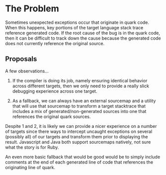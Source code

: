 The Problem
===========

Sometimes unexpected exceptions occur that originate in quark
code. When this happens, key portions of the target language stack
trace reference generated code. If the root cause of the bug is in the
quark code, then it can be difficult to track down the cause because
the generated code does not currently reference the original source.

Proposals
---------

A few observations...

1. If the compiler is doing its job, namely ensuring identical
   behavior across different targets, then we only need to provide a
   really slick debugging experience across one target.

2. As a fallback, we can always have an external sourcemap and a
   utility that will use that sourcemap to transform a target
   stacktrace that includes a mix of generated/non-generated sources
   into one that references the original quark sources.

Despite 1 and 2, it is likely we can provide a nicer experience on a
number of targets since there ways to intercept uncaught exceptions on
several (possibly all) of our targets and transform them prior to
displaying the result. Javascript and Java both support sourcemaps
natively, not sure what the story is for Ruby.

An even more basic fallback that would be good would be to simply
include comments at the end of each generated line of code that
references the originating line of quark.
